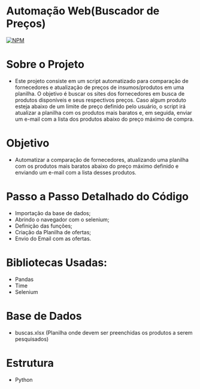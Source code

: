 # Automação Web(Buscador de Preços)
 [![NPM](https://img.shields.io/npm/l/react)](https://github.com/KingShinjo/AutomacaoWeb/blob/main/LICENSE) 
# Sobre o Projeto
- Este projeto consiste em um script automatizado para comparação de fornecedores e atualização de preços de insumos/produtos em uma planilha. O objetivo é buscar os sites dos fornecedores em busca de produtos disponíveis e seus respectivos preços. Caso algum produto esteja abaixo de um limite de preço definido pelo usuário, o script irá atualizar a planilha com os produtos mais baratos e, em seguida, enviar um e-mail com a lista dos produtos abaixo do preço máximo de compra.
# Objetivo
- Automatizar a comparação de fornecedores, atualizando uma planilha com os produtos mais baratos abaixo do preço máximo definido e enviando um e-mail com a lista desses produtos.

# Passo a Passo Detalhado do Código
- Importação da base de dados;
- Abrindo o navegador com o selenium;
- Definição das funções;
- Criação da Planilha de ofertas;
- Envio do Email com as ofertas.
# Bibliotecas Usadas:
- Pandas
- Time
- Selenium
# Base de Dados
- buscas.xlsx (Planilha onde devem ser preenchidas os produtos a serem pesquisados)
# Estrutura
- Python
